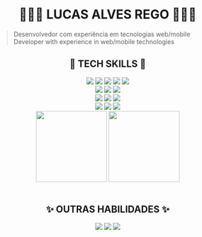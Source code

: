 <h1 align="center">👩🏻‍🦱 LUCAS ALVES REGO 👨🏻‍💻</h1>

> Desenvolvedor com experiência em tecnologias web/mobile 
> Developer with experience in web/mobile technologies 
<div align="center">
  <h2> 🔧 TECH SKILLS 🔨 </h2>
  <div>
    <!--WEB TECH ICONS-->
    <img src="https://img.shields.io/static/v1?label=FRONT&labelColor=000000&message=:&color=000000&logo=&logoColor=FFFFFF&style=for-the-badge"/>
    <!--SVELTE-->
    <img src="https://img.shields.io/static/v1?label=&labelColor=000000&message=svelte&color=000000&logo=svelte&logoColor=FF3E00&style=for-the-badge"/>
    <!--JS-->
    <img src="https://img.shields.io/static/v1?label=&labelColor=000000&message=JAVASCRIPT&color=000000&logo=JAVASCRIPT&logoColor=F7DF1E&style=for-the-badge"/>
    <!--HTML-->
    <img src="https://img.shields.io/static/v1?label=&labelColor=000000&message=HTML&color=000000&logo=HTML5&logoColor=E34F26&style=for-the-badge"/>
    <!--CSS-->
    <img src="https://img.shields.io/static/v1?label=&labelColor=000000&message=CSS&color=000000&logo=CSS3&logoColor=1572B6&style=for-the-badge"/>
  </div>

  <div>
    <!--MOBILE TECH ICONS-->
    <img src="https://img.shields.io/static/v1?label=MOBILE&labelColor=000000&message=:&color=000000&logo=&logoColor=FFFFFF&style=for-the-badge"/>
    <!--KOTLIN-->
    <img src="https://img.shields.io/static/v1?label=&labelColor=000000&message=KOTLIN&color=000000&logo=KOTLIN&logoColor=7F52FF&style=for-the-badge"/>
    <!--SDK-->
    <img src="https://img.shields.io/static/v1?label=&labelColor=000000&message=ANDROID&color=000000&logo=android&logoColor=3DDC84&style=for-the-badge"/>  
  </div>

 <div>
    <!--BACKEND TECH ICONS-->
    <img src="https://img.shields.io/static/v1?label=BACK&labelColor=000000&message=:&color=000000&logo=&logoColor=FFFFFF&style=for-the-badge"/>
    <!--NODE JS-->
    <img src="https://img.shields.io/static/v1?label=%20&labelColor=000000&message=node&color=000000&logo=node.js&logoColor=339933&style=for-the-badge">
    <!--EXPRESS-->
    <img src="https://img.shields.io/static/v1?label=%20&labelColor=000000&message=express&color=000000&logo=express&logoColor=07FF07&style=for-the-badge">
  </div>
  
  <div>
    <!--VC TECH ICONS-->
    <img src="https://img.shields.io/static/v1?label=version%20control&labelColor=000000&message=:&color=000000&logo=&logoColor=FFFFFF&style=for-the-badge"/>
    <!--GIT-->
    <img src="https://img.shields.io/static/v1?label=&labelColor=000000&message=git&color=000000&logo=git&logoColor=F05032&style=for-the-badge"/>
    <!--GITHUB-->
    <img src="https://img.shields.io/static/v1?label=&labelColor=000000&message=github&color=000000&logo=github&logoColor=FFFFFF&style=for-the-badge"/>
  </div>

  <!--CARDS DE STATUS-->
  <div align="center">
    <!--STATUS DE LINGUAGEM-->
    <img height="160rem" src="https://github-readme-stats.vercel.app/api/top-langs/?username=devlulcas&layout=compact&title_color=FFF&text_color=FFF&icon_color=222323&border_color=222323&bg_color=000&border_radius=5&include_all_commits=true&count_private=true&locale=pt-br&cache_seconds=7000&exclude_repo=scripts-and-configs,atividades-ifba-c">
    <!--STATUS DO GITHUB-->
    <img height="160rem" src="https://github-readme-stats.vercel.app/api?username=devlulcas&show_icons=true&title_color=FFF&text_color=FFF&icon_color=FFF&border_color=222323&bg_color=000&border_radius=5&locale=pt-br&cache_seconds=7200">
  </div>
</div>

<div align="center">
  <br>
  <h2>✨ OUTRAS HABILIDADES ✨</h2>
  <!--ENGLISH-->
  <img src="https://img.shields.io/static/v1?label=ENGLISH&message=US&labelColor=f0f6f0&color=222323&logo=canonical&logoColor=222323&style=for-the-badge"/>
  <!--FIGMA-->
  <img src="https://img.shields.io/static/v1?label=Figma&message=Design&labelColor=f0f6f0&color=222323&logo=figma&logoColor=222323&style=for-the-badge"/>
  <!--LINUX - I USE ARCH BTW-->
  <img src="https://img.shields.io/static/v1?label=Linux&message=SO&labelColor=f0f6f0&color=222323&logo=linux&logoColor=222323&style=for-the-badge"/>
</div>
